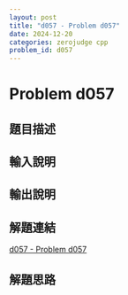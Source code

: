 ```yaml
---
layout: post
title: "d057 - Problem d057"
date: 2024-12-20
categories: zerojudge cpp
problem_id: d057
---
```


# Problem d057

## 題目描述



## 輸入說明



## 輸出說明



## 解題連結

[d057 - Problem d057](https://zerojudge.tw/ShowProblem?problemid=d057)

## 解題思路

